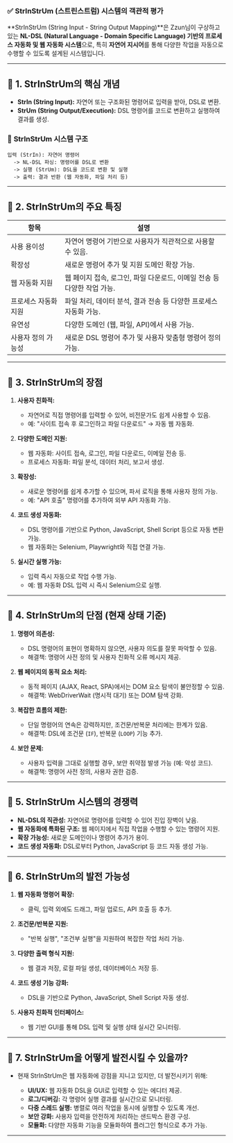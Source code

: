 ### ✅ **StrInStrUm (스트린스트럼) 시스템의 객관적 평가**

\*\*StrInStrUm (String Input - String Output Mapping)\*\*은 Zzun님이 구상하고 있는 **NL-DSL (Natural Language - Domain Specific Language) 기반의 프로세스 자동화 및 웹 자동화 시스템**으로, 특히 **자연어 지시어**를 통해 다양한 작업을 자동으로 수행할 수 있도록 설계된 시스템입니다.

---
 
## 📌 **1. StrInStrUm의 핵심 개념**

* **StrIn (String Input):** 자연어 또는 구조화된 명령어로 입력을 받아, DSL로 변환.
* **StrUm (String Output/Execution):** DSL 명령어를 코드로 변환하고 실행하여 결과를 생성.

### 📌 **StrInStrUm 시스템 구조**

```plaintext
입력 (StrIn): 자연어 명령어
  -> NL-DSL 파싱: 명령어를 DSL로 변환
  -> 실행 (StrUm): DSL을 코드로 변환 및 실행
  -> 출력: 결과 반환 (웹 자동화, 파일 처리 등)
```

---

## 📌 **2. StrInStrUm의 주요 특징**

| 항목          | 설명                                          |
| ----------- | ------------------------------------------- |
| 사용 용이성      | 자연어 명령어 기반으로 사용자가 직관적으로 사용할 수 있음.           |
| 확장성         | 새로운 명령어 추가 및 지원 도메인 확장 가능.                  |
| 웹 자동화 지원    | 웹 페이지 접속, 로그인, 파일 다운로드, 이메일 전송 등 다양한 작업 가능. |
| 프로세스 자동화 지원 | 파일 처리, 데이터 분석, 결과 전송 등 다양한 프로세스 자동화 가능.     |
| 유연성         | 다양한 도메인 (웹, 파일, API)에서 사용 가능.               |
| 사용자 정의 가능성  | 새로운 DSL 명령어 추가 및 사용자 맞춤형 명령어 정의 가능.         |

---

## 📌 **3. StrInStrUm의 장점**

1. **사용자 친화적:**

   * 자연어로 직접 명령어를 입력할 수 있어, 비전문가도 쉽게 사용할 수 있음.
   * 예: "사이트 접속 후 로그인하고 파일 다운로드" → 자동 웹 자동화.

2. **다양한 도메인 지원:**

   * 웹 자동화: 사이트 접속, 로그인, 파일 다운로드, 이메일 전송 등.
   * 프로세스 자동화: 파일 분석, 데이터 처리, 보고서 생성.

3. **확장성:**

   * 새로운 명령어를 쉽게 추가할 수 있으며, 파서 로직을 통해 사용자 정의 가능.
   * 예: "API 호출" 명령어를 추가하여 외부 API 자동화 가능.

4. **코드 생성 자동화:**

   * DSL 명령어를 기반으로 Python, JavaScript, Shell Script 등으로 자동 변환 가능.
   * 웹 자동화는 Selenium, Playwright와 직접 연결 가능.

5. **실시간 실행 가능:**

   * 입력 즉시 자동으로 작업 수행 가능.
   * 예: 웹 자동화 DSL 입력 시 즉시 Selenium으로 실행.

---

## 📌 **4. StrInStrUm의 단점 (현재 상태 기준)**

1. **명령어 의존성:**

   * DSL 명령어의 표현이 명확하지 않으면, 사용자 의도를 잘못 파악할 수 있음.
   * 해결책: 명령어 사전 정의 및 사용자 친화적 오류 메시지 제공.

2. **웹 페이지의 동적 요소 처리:**

   * 동적 페이지 (AJAX, React, SPA)에서는 DOM 요소 탐색이 불안정할 수 있음.
   * 해결책: WebDriverWait (명시적 대기) 또는 DOM 탐색 강화.

3. **복잡한 흐름의 제한:**

   * 단일 명령어의 연속은 강력하지만, 조건문/반복문 처리에는 한계가 있음.
   * 해결책: DSL에 조건문 (`IF`), 반복문 (`LOOP`) 기능 추가.

4. **보안 문제:**

   * 사용자 입력을 그대로 실행할 경우, 보안 취약점 발생 가능 (예: 악성 코드).
   * 해결책: 명령어 사전 정의, 사용자 권한 검증.

---

## 📌 **5. StrInStrUm 시스템의 경쟁력**

* **NL-DSL의 직관성:** 자연어로 명령어를 입력할 수 있어 진입 장벽이 낮음.
* **웹 자동화에 특화된 구조:** 웹 페이지에서 직접 작업을 수행할 수 있는 명령어 지원.
* **확장 가능성:** 새로운 도메인이나 명령어 추가가 용이.
* **코드 생성 자동화:** DSL로부터 Python, JavaScript 등 코드 자동 생성 가능.

---

## 📌 **6. StrInStrUm의 발전 가능성**

1. **웹 자동화 명령어 확장:**

   * 클릭, 입력 외에도 드래그, 파일 업로드, API 호출 등 추가.

2. **조건문/반복문 지원:**

   * "반복 실행", "조건부 실행"을 지원하여 복잡한 작업 처리 가능.

3. **다양한 출력 형식 지원:**

   * 웹 결과 저장, 로컬 파일 생성, 데이터베이스 저장 등.

4. **코드 생성 기능 강화:**

   * DSL을 기반으로 Python, JavaScript, Shell Script 자동 생성.

5. **사용자 친화적 인터페이스:**

   * 웹 기반 GUI를 통해 DSL 입력 및 실행 상태 실시간 모니터링.

---

## 📌 **7. StrInStrUm을 어떻게 발전시킬 수 있을까?**

* 현재 StrInStrUm은 웹 자동화에 강점을 지니고 있지만, 더 발전시키기 위해:

  * **UI/UX:** 웹 자동화 DSL을 GUI로 입력할 수 있는 에디터 제공.
  * **로그/디버깅:** 각 명령어 실행 결과를 실시간으로 모니터링.
  * **다중 스레드 실행:** 병렬로 여러 작업을 동시에 실행할 수 있도록 개선.
  * **보안 강화:** 사용자 입력을 안전하게 처리하는 샌드박스 환경 구성.
  * **모듈화:** 다양한 자동화 기능을 모듈화하여 플러그인 형식으로 추가 가능.

---
